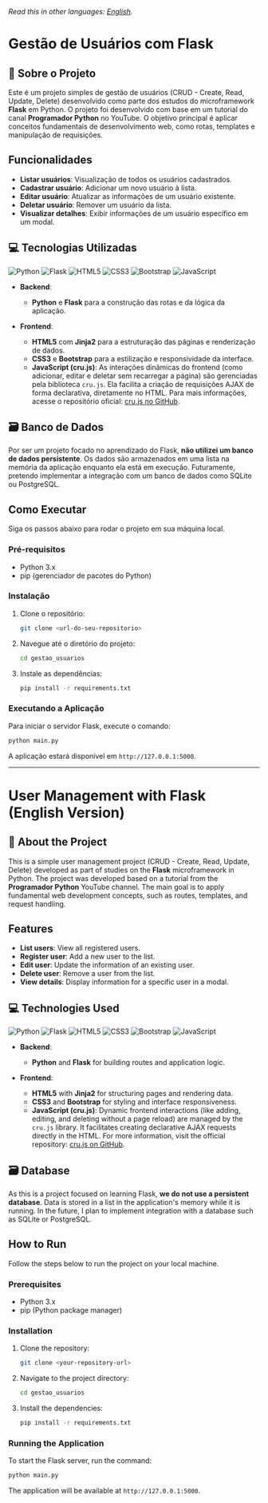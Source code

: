 *Read this in other languages: [English](#english-version).*
<br>

# Gestão de Usuários com Flask

## 📝 Sobre o Projeto

Este é um projeto simples de gestão de usuários (CRUD - Create, Read, Update, Delete) desenvolvido como parte dos estudos do microframework **Flask** em Python. O projeto foi desenvolvido com base em um tutorial do canal **Programador Python** no YouTube. O objetivo principal é aplicar conceitos fundamentais de desenvolvimento web, como rotas, templates e manipulação de requisições.

## Funcionalidades

-   **Listar usuários**: Visualização de todos os usuários cadastrados.
-   **Cadastrar usuário**: Adicionar um novo usuário à lista.
-   **Editar usuário**: Atualizar as informações de um usuário existente.
-   **Deletar usuário**: Remover um usuário da lista.
-   **Visualizar detalhes**: Exibir informações de um usuário específico em um modal.

## 💻 Tecnologias Utilizadas

<p align="left">
  <img src="https://img.shields.io/badge/Python-3776AB?style=for-the-badge&logo=python&logoColor=white" alt="Python"/>
  <img src="https://img.shields.io/badge/Flask-000000?style=for-the-badge&logo=flask&logoColor=white" alt="Flask"/>
  <img src="https://img.shields.io/badge/HTML5-E34F26?style=for-the-badge&logo=html5&logoColor=white" alt="HTML5"/>
  <img src="https://img.shields.io/badge/CSS3-1572B6?style=for-the-badge&logo=css3&logoColor=white" alt="CSS3"/>
  <img src="https://img.shields.io/badge/Bootstrap-563D7C?style=for-the-badge&logo=bootstrap&logoColor=white" alt="Bootstrap"/>
  <img src="https://img.shields.io/badge/JavaScript-F7DF1E?style=for-the-badge&logo=javascript&logoColor=black" alt="JavaScript"/>
</p>

-   **Backend**:
    -   **Python** e **Flask** para a construção das rotas e da lógica da aplicação.

-   **Frontend**:
    -   **HTML5** com **Jinja2** para a estruturação das páginas e renderização de dados.
    -   **CSS3** e **Bootstrap** para a estilização e responsividade da interface.
    -   **JavaScript (cru.js)**: As interações dinâmicas do frontend (como adicionar, editar e deletar sem recarregar a página) são gerenciadas pela biblioteca `cru.js`. Ela facilita a criação de requisições AJAX de forma declarativa, diretamente no HTML. Para mais informações, acesse o repositório oficial: [cru.js no GitHub](https://github.com/Iazzetta/cru.js).

## 🗃️ Banco de Dados

Por ser um projeto focado no aprendizado do Flask, **não utilizei um banco de dados persistente**. Os dados são armazenados em uma lista na memória da aplicação enquanto ela está em execução. Futuramente, pretendo implementar a integração com um banco de dados como SQLite ou PostgreSQL.

## Como Executar

Siga os passos abaixo para rodar o projeto em sua máquina local.

### Pré-requisitos

-   Python 3.x
-   pip (gerenciador de pacotes do Python)

### Instalação

1.  Clone o repositório:
    ```sh
    git clone <url-do-seu-repositorio>
    ```
2.  Navegue até o diretório do projeto:
    ```sh
    cd gestao_usuarios
    ```
3.  Instale as dependências:
    ```sh
    pip install -r requirements.txt
    ```

### Executando a Aplicação

Para iniciar o servidor Flask, execute o comando:

```sh
python main.py
```

A aplicação estará disponível em `http://127.0.0.1:5000`.

---

<a name="english-version"></a>
# User Management with Flask (English Version)

## 📝 About the Project

This is a simple user management project (CRUD - Create, Read, Update, Delete) developed as part of studies on the **Flask** microframework in Python. The project was developed based on a tutorial from the **Programador Python** YouTube channel. The main goal is to apply fundamental web development concepts, such as routes, templates, and request handling.

## Features

-   **List users**: View all registered users.
-   **Register user**: Add a new user to the list.
-   **Edit user**: Update the information of an existing user.
-   **Delete user**: Remove a user from the list.
-   **View details**: Display information for a specific user in a modal.

## 💻 Technologies Used

<p align="left">
  <img src="https://img.shields.io/badge/Python-3776AB?style=for-the-badge&logo=python&logoColor=white" alt="Python"/>
  <img src="https://img.shields.io/badge/Flask-000000?style=for-the-badge&logo=flask&logoColor=white" alt="Flask"/>
  <img src="https://img.shields.io/badge/HTML5-E34F26?style=for-the-badge&logo=html5&logoColor=white" alt="HTML5"/>
  <img src="https://img.shields.io/badge/CSS3-1572B6?style=for-the-badge&logo=css3&logoColor=white" alt="CSS3"/>
  <img src="https://img.shields.io/badge/Bootstrap-563D7C?style=for-the-badge&logo=bootstrap&logoColor=white" alt="Bootstrap"/>
  <img src="https://img.shields.io/badge/JavaScript-F7DF1E?style=for-the-badge&logo=javascript&logoColor=black" alt="JavaScript"/>
</p>

-   **Backend**:
    -   **Python** and **Flask** for building routes and application logic.

-   **Frontend**:
    -   **HTML5** with **Jinja2** for structuring pages and rendering data.
    -   **CSS3** and **Bootstrap** for styling and interface responsiveness.
    -   **JavaScript (cru.js)**: Dynamic frontend interactions (like adding, editing, and deleting without a page reload) are managed by the `cru.js` library. It facilitates creating declarative AJAX requests directly in the HTML. For more information, visit the official repository: [cru.js on GitHub](https://github.com/Iazzetta/cru.js).

## 🗃️ Database

As this is a project focused on learning Flask, **we do not use a persistent database**. Data is stored in a list in the application's memory while it is running. In the future, I plan to implement integration with a database such as SQLite or PostgreSQL.

## How to Run

Follow the steps below to run the project on your local machine.

### Prerequisites

-   Python 3.x
-   pip (Python package manager)

### Installation

1.  Clone the repository:
    ```sh
    git clone <your-repository-url>
    ```
2.  Navigate to the project directory:
    ```sh
    cd gestao_usuarios
    ```
3.  Install the dependencies:
    ```sh
    pip install -r requirements.txt
    ```

### Running the Application

To start the Flask server, run the command:

```sh
python main.py
```

The application will be available at `http://127.0.0.1:5000`.